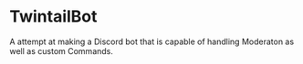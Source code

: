 # TwintailBot
A attempt at making a Discord bot that is capable of handling Moderaton as well as custom Commands.
